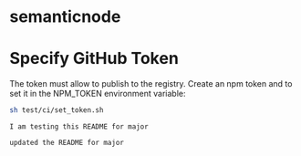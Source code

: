 # semanticnode

# Specify GitHub Token
The token must allow to publish to the registry.
Create an npm token and to set it in the NPM_TOKEN environment variable:

```bash 
sh test/ci/set_token.sh
```
``I am testing this README for major``

``updated the README for major``
